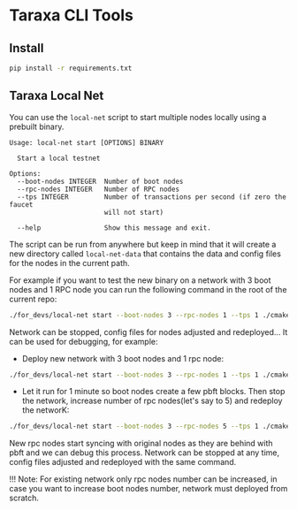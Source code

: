 # Taraxa CLI Tools

## Install

```bash
pip install -r requirements.txt
```

## Taraxa Local Net

You can use the `local-net` script to start multiple nodes locally using a prebuilt binary.


```
Usage: local-net start [OPTIONS] BINARY

  Start a local testnet

Options:
  --boot-nodes INTEGER  Number of boot nodes
  --rpc-nodes INTEGER   Number of RPC nodes
  --tps INTEGER         Number of transactions per second (if zero the faucet
                        will not start)

  --help                Show this message and exit.
```

The script can be run from anywhere but keep in mind that it will create a new directory called `local-net-data` that contains the data and config files for the nodes in the current path.

For example if you want to test the new binary on a network with 3 boot nodes and 1 RPC node you can run the following command in the root of the current repo:

```bash
./for_devs/local-net start --boot-nodes 3 --rpc-nodes 1 --tps 1 ./cmake-build/bin/taraxad
```

Network can be stopped, config files for nodes adjusted and redeployed... It can be used for debugging, for example:

- Deploy new network with 3 boot nodes and 1 rpc node: 
```bash
./for_devs/local-net start --boot-nodes 3 --rpc-nodes 1 --tps 1 ./cmake-build/bin/taraxad
```

- Let it run for 1 minute so boot nodes create a few pbft blocks. Then stop the network, increase number of rpc nodes(let's say to 5) and redeploy the networK:
```bash
./for_devs/local-net start --boot-nodes 3 --rpc-nodes 5 --tps 1 ./cmake-build/bin/taraxad
```

New rpc nodes start syncing with original nodes as they are behind with pbft and we can debug this process. Network can be stopped at any time, 
config files adjusted and redeployed with the same command. 

!!! Note: For existing network only rpc nodes number can be increased, in case you want to increase boot nodes number, network must deployed from scratch.